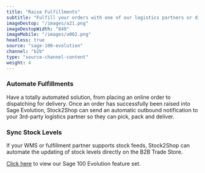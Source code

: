 ```yaml
---
title: "Raise Fulfillments"
subtitle: "Fulfill your orders with one of our logistics partners or directly in your WMS (Warehouse Management System)."
imageDestop: "/images/a21.png"
imageDestopWidth: "849"
imageMobile: "/images/a002.png"
headless: true
source: "sage-100-evolution"
channel: "b2b"
type: "source-channel-content"
weight: 4
---
```


### Automate Fulfillments
Have a totally automated solution, from placing an online order to dispatching for delivery. Once an order has successfully been raised into Sage Evolution, Stock2Shop can send an automatic outbound notification to your 3rd-party logistics partner so they can pick, pack and deliver.

### Sync Stock Levels
If your WMS or fulfillment partner supports stock feeds, Stock2Shop can automate the updating of stock levels directly on the B2B Trade Store.

[Click here](/help/features/sage-100-evolution/ "Sage 100 Evolution Features") to view our Sage 100 Evolution feature set.